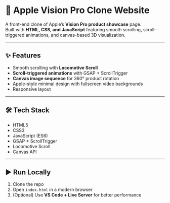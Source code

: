 # 🍏 Apple Vision Pro Clone Website

A front-end clone of Apple’s **Vision Pro product showcase** page.  
Built with **HTML, CSS, and JavaScript** featuring smooth scrolling, scroll-triggered animations, and canvas-based 3D visualization.

---

## ✨ Features
- Smooth scrolling with **Locomotive Scroll**  
- **Scroll-triggered animations** with GSAP + ScrollTrigger  
- **Canvas image sequence** for 360° product rotation  
- Apple-style minimal design with fullscreen video backgrounds  
- Responsive layout  

---

## 🛠️ Tech Stack
- HTML5  
- CSS3  
- JavaScript (ES6)  
- GSAP + ScrollTrigger  
- Locomotive Scroll  
- Canvas API  

---

## ▶️ Run Locally
1. Clone the repo  
2. Open `index.html` in a modern browser  
3. (Optional) Use **VS Code + Live Server** for better performance 
